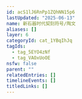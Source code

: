 ```yaml
---
id: acS1lJ6RnPp1ZQhNN15p6
lastUpdated: "2025-06-13"
name: 新石器时代契刻符号/陶文
aliases: []
layer: 6
categoryId: cat_1YBqIhJq
tagIds:
  - tag_5EYO4zNf
  - tag_VAOxUoOE
nsfw: false
parent: ""
relatedEntries: []
timelineEvents: []
titledLinks: []
---
```


